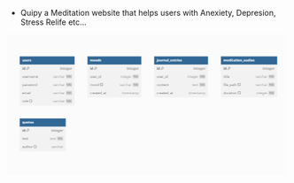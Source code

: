 - Quipy a Meditation website that helps users with Anexiety, Depresion, Stress Relife etc...

![Database Schema!!!](/Frontend/assets/img/DATABASE%20SCHEMA.png)
